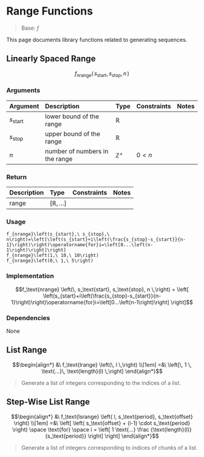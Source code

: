 # Range Functions
<!-- #SQUARK live!
| dest = desmos/library/functions/ranges
| title = Ranges
| index = desmos / library / functions
| update = 2025 August 22
-->

> Base: $f$

This page documents library functions related to generating sequences.


## Linearly Spaced Range

```math
f_\text{nrange} \left(\,
  s_\text{start},
  s_\text{stop},
  n
\,\right)
```

> 

### Arguments
| Argument | Description | Type | Constraints | Notes |
| :------- | :---------- | :--- | :---------- | :---- |
| $s_\text{start}$ | lower bound of the range | $\mathbb{R}$ | | |
| $s_\text{stop}$ | upper bound of the range | $\mathbb{R}$ | | |
| $n$ | number of numbers in the range | $\mathbb{Z}^{+}$ | $0 < n$ | |

### Return
| Description | Type | Constraints | Notes |
| :---------- | :--- | :---------- | :---- |
| range | $[\mathbb{R}, ...]$ | | |

### Usage
```desmos
f_{nrange}\left(s_{start},\ s_{stop},\ n\right)=\left[\left(s_{start}+i\left(\frac{s_{stop}-s_{start}}{n-1}\right)\right)\operatorname{for}i=\left[0...\left(n-1\right)\right]\right]
f_{nrange}\left(1,\ 10,\ 10\right)
f_{nrange}\left(0,\ 1,\ 5\right)
```

### Implementation
```math
f_\text{nrange} \left(\,
  s_\text{start},
  s_\text{stop},
  n
\,\right)
=
\left[
  \left(s_{start}+i\left(\frac{s_{stop}-s_{start}}{n-1}\right)\right)\operatorname{for}i=\left[0...\left(n-1\right)\right]
\right]
```

### Dependencies
None


## List Range

```math
\begin{align*}
  &\ f_\text{lrange} \left(\,
    l
  \,\right)
\\[1em] =&\
  \left[\,
    1 \, \text{...}\,  \text{length}(l)
  \,\right]
\end{align*}
```

> Generate a list of integers corresponding to the indices of a list.


## Step-Wise List Range

```math
\begin{align*}
  &\ f_\text{lsrange} \left(
    l,
    s_\text{period},
    s_\text{offset}
  \right)
\\[1em] =&\
  \left[
    \left(
      s_\text{offset} + (i-1) \cdot s_\text{period}
    \right)
    \space \text{for} \space
    i = \left[
      1 \text{...} \frac
        {\text{length}(l)}
        {s_\text{period}}
    \right]
  \right]
\end{align*}
```

> Generate a list of integers corresponding to indices of chunks of a list.

